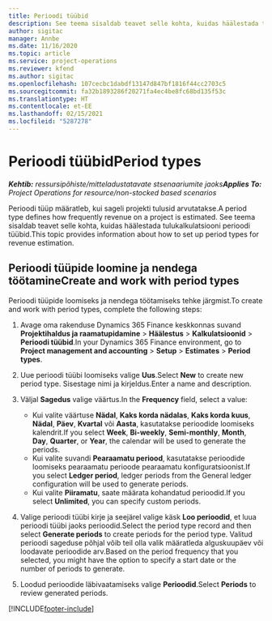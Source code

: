 ```yaml
---
title: Perioodi tüübid
description: See teema sisaldab teavet selle kohta, kuidas häälestada tulukalkulatsiooni perioodi tüübid.
author: sigitac
manager: Annbe
ms.date: 11/16/2020
ms.topic: article
ms.service: project-operations
ms.reviewer: kfend
ms.author: sigitac
ms.openlocfilehash: 107cecbc1dabdf13147d847bf1816f44cc2703c5
ms.sourcegitcommit: fa32b1893286f20271fa4ec4be8fc68bd135f53c
ms.translationtype: HT
ms.contentlocale: et-EE
ms.lasthandoff: 02/15/2021
ms.locfileid: "5287278"
---
```

# <a name="period-types"></a><span data-ttu-id="a797e-103">Perioodi tüübid</span><span class="sxs-lookup"><span data-stu-id="a797e-103">Period types</span></span>

<span data-ttu-id="a797e-104">_**Kehtib:** ressursipõhiste/mitteladustatavate stsenaariumite jaoks_</span><span class="sxs-lookup"><span data-stu-id="a797e-104">_**Applies To:** Project Operations for resource/non-stocked based scenarios_</span></span>

<span data-ttu-id="a797e-105">Perioodi tüüp määratleb, kui sageli projekti tulusid arvutatakse.</span><span class="sxs-lookup"><span data-stu-id="a797e-105">A period type defines how frequently revenue on a project is estimated.</span></span> <span data-ttu-id="a797e-106">See teema sisaldab teavet selle kohta, kuidas häälestada tulukalkulatsiooni perioodi tüübid.</span><span class="sxs-lookup"><span data-stu-id="a797e-106">This topic provides information about how to set up period types for revenue estimation.</span></span> 

## <a name="create-and-work-with-period-types"></a><span data-ttu-id="a797e-107">Perioodi tüüpide loomine ja nendega töötamine</span><span class="sxs-lookup"><span data-stu-id="a797e-107">Create and work with period types</span></span>
<span data-ttu-id="a797e-108">Perioodi tüüpide loomiseks ja nendega töötamiseks tehke järgmist.</span><span class="sxs-lookup"><span data-stu-id="a797e-108">To create and work with period types, complete the following steps:</span></span>

1. <span data-ttu-id="a797e-109">Avage oma rakenduse Dynamics 365 Finance keskkonnas suvand **Projektihaldus ja raamatupidamine** > **Häälestus** > **Kalkulatsioonid** > **Perioodi tüübid**.</span><span class="sxs-lookup"><span data-stu-id="a797e-109">In your Dynamics 365 Finance environment, go to **Project management and accounting** > **Setup** > **Estimates** > **Period types**.</span></span>
2. <span data-ttu-id="a797e-110">Uue perioodi tüübi loomiseks valige **Uus**.</span><span class="sxs-lookup"><span data-stu-id="a797e-110">Select **New** to create new period type.</span></span> <span data-ttu-id="a797e-111">Sisestage nimi ja kirjeldus.</span><span class="sxs-lookup"><span data-stu-id="a797e-111">Enter a name and description.</span></span>
3. <span data-ttu-id="a797e-112">Väljal **Sagedus** valige väärtus.</span><span class="sxs-lookup"><span data-stu-id="a797e-112">In the **Frequency** field, select a value:</span></span>

    - <span data-ttu-id="a797e-113">Kui valite väärtuse **Nädal**, **Kaks korda nädalas**, **Kaks korda kuus**, **Nädal**, **Päev**, **Kvartal** või **Aasta**, kasutatakse perioodide loomiseks kalendrit.</span><span class="sxs-lookup"><span data-stu-id="a797e-113">If you select **Week**, **Bi-weekly**, **Semi-monthly**, **Month**, **Day**, **Quarter**, or **Year**, the calendar will be used to generate the periods.</span></span> 
    - <span data-ttu-id="a797e-114">Kui valite suvandi **Pearaamatu periood**, kasutatakse perioodide loomiseks pearaamatu perioode pearaamatu konfiguratsioonist.</span><span class="sxs-lookup"><span data-stu-id="a797e-114">If you select **Ledger period**, ledger periods from the General ledger configuration will be used to generate periods.</span></span>
    - <span data-ttu-id="a797e-115">Kui valite **Piiramatu**, saate määrata kohandatud perioodid.</span><span class="sxs-lookup"><span data-stu-id="a797e-115">If you select **Unlimited**, you can specify custom periods.</span></span>
4. <span data-ttu-id="a797e-116">Valige perioodi tüübi kirje ja seejärel valige käsk **Loo perioodid**, et luua perioodi tüübi jaoks perioodid.</span><span class="sxs-lookup"><span data-stu-id="a797e-116">Select the period type record and then select **Generate periods** to create periods for the period type.</span></span> <span data-ttu-id="a797e-117">Valitud perioodi sageduse põhjal võib teil olla valik määratleda alguskuupäev või loodavate perioodide arv.</span><span class="sxs-lookup"><span data-stu-id="a797e-117">Based on the period frequency that you selected, you might have the option to specify a start date or the number of periods to generate.</span></span>
5. <span data-ttu-id="a797e-118">Loodud perioodide läbivaatamiseks valige **Perioodid**.</span><span class="sxs-lookup"><span data-stu-id="a797e-118">Select **Periods** to review generated periods.</span></span>



[!INCLUDE[footer-include](../includes/footer-banner.md)]